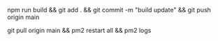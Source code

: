 <!-- make single post page -->
<!-- make profile page -->
<!-- make like api and functionality -->

<!-- get db link -->
<!-- get domain (done hostinger)  -->
<!-- make ec2 server -->
<!-- add domain to server -->

npm run build && git add . && git commit -m "build update" && git push origin main

git pull origin main && pm2 restart all && pm2 logs
